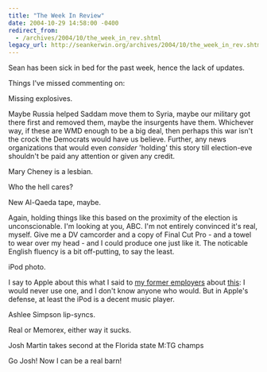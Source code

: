 ```yaml
---
title: "The Week In Review"
date: 2004-10-29 14:58:00 -0400
redirect_from:
  - /archives/2004/10/the_week_in_rev.shtml
legacy_url: http://seankerwin.org/archives/2004/10/the_week_in_rev.shtml
---
```

Sean has been sick in bed for the past week, hence the lack of updates.

Things I've missed commenting on:

Missing explosives.

Maybe Russia helped Saddam move them to Syria, maybe our military got there first and removed them, maybe the insurgents have them. Whichever way, if these are WMD enough to be a big deal, then perhaps this war isn't the crock the Democrats would have us believe. Further, any news organizations that would even _consider_ 'holding' this story till election-eve shouldn't be paid any attention or given any credit.

Mary Cheney is a lesbian.

Who the hell cares?

New Al-Qaeda tape, maybe.

Again, holding things like this based on the proximity of the election is unconscionable. I'm looking at you, ABC. I'm not entirely convinced it's real, myself. Give me a DV camcorder and a copy of Final Cut Pro - and a towel to wear over my head - and I could produce one just like it. The noticable English fluency is a bit off-putting, to say the least.

iPod photo.

I say to Apple about this what I said to [my former employers](http://smartdisk.com/) about [this](http://smartdisk.com/Products/DigitalMultimedia/FlashTrax.asp): I would never use one, and I don't know anyone who would. But in Apple's defense, at least the iPod is a decent music player.

Ashlee Simpson lip-syncs.

Real or Memorex, either way it sucks.

Josh Martin takes second at the Florida state M:TG champs

Go Josh! Now I can be a real barn!
